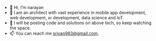 - 👋 Hi, I’m narayan
- 👀 I am an architect with vast experience in mobile app development, web development, xr development, data science and IoT.
- 💞️ I will be posting code and solutions on above tech, so keep watching the space.
- 📫 You can reach me sriyan983@gmail.com.

<!---
sriyan983/sriyan983 is a ✨ special ✨ repository because its `README.md` (this file) appears on your GitHub profile.
You can click the Preview link to take a look at your changes.
--->
